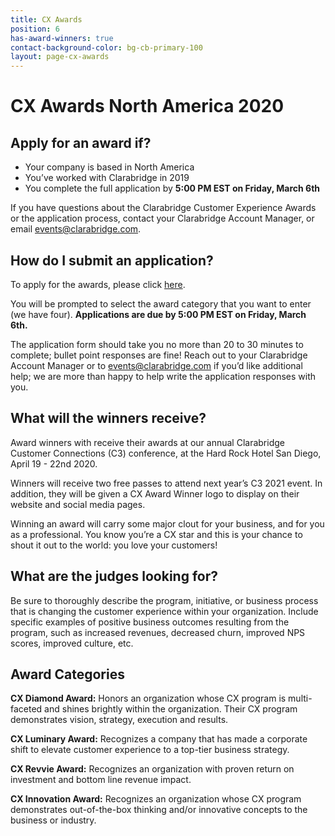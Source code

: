 ```yaml
---
title: CX Awards
position: 6
has-award-winners: true
contact-background-color: bg-cb-primary-100
layout: page-cx-awards
---
```


# CX Awards North America 2020

## Apply for an award if?

- Your company is based in North America
- You’ve worked with Clarabridge in 2019
- You complete the full application by **5:00 PM EST on Friday, March 6th**


If you have questions about the Clarabridge Customer Experience Awards or the application process, contact your Clarabridge Account Manager, or email [events@clarabridge.com](mailto:events@clarabridge.com). 

## How do I submit an application?

To apply for the awards, please click [here](https://docs.google.com/forms/d/1qBqahFVGkLzQsNchimqOAqk3IG1tnqEFV_WRhlyiPTo/edit). 

You will be prompted to select the award category that you want to enter (we have four). 
**Applications are due by 5:00 PM EST on Friday, March 6th.** 

The application form should take you no more than 20 to 30 minutes to complete; bullet point responses are fine! Reach out to your Clarabridge Account Manager or to [events@clarabridge.com](mailto:events@clarabridge.com) if you’d like additional help; we are more than happy to help write the application responses with you. 


## What will the winners receive? 

Award winners with receive their awards at our annual Clarabridge Customer Connections (C3) conference, at the Hard Rock Hotel San Diego, April 19 - 22nd 2020. 

Winners will receive two free passes to attend next year’s C3 2021 event. In addition, they will be given a CX Award Winner logo to display on their website and social media pages. 

Winning an award will carry some major clout for your business, and for you as a professional. You know you’re a CX star and this is your chance to shout it out to the world: you love your customers!


## What are the judges looking for?

Be sure to thoroughly describe the program, initiative, or business process that is changing the customer experience within your organization. Include specific examples of positive business outcomes resulting from the program, such as increased revenues, decreased churn, improved NPS scores, improved culture, etc. 

## Award Categories

**CX Diamond Award:** Honors an organization whose CX program is multi-faceted and shines brightly within the organization. Their CX program demonstrates vision, strategy, execution and results. 

**CX Luminary Award:** Recognizes a company that has made a corporate shift to elevate customer experience to a top-tier business strategy. 

**CX Revvie Award:** Recognizes an organization with proven return on investment and bottom line revenue impact. 

**CX Innovation Award:** Recognizes an organization whose CX program demonstrates out-of-the-box thinking and/or innovative concepts to the business or industry. 